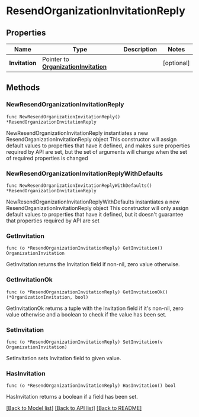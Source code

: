 # ResendOrganizationInvitationReply

## Properties

Name | Type | Description | Notes
------------ | ------------- | ------------- | -------------
**Invitation** | Pointer to [**OrganizationInvitation**](OrganizationInvitation.md) |  | [optional] 

## Methods

### NewResendOrganizationInvitationReply

`func NewResendOrganizationInvitationReply() *ResendOrganizationInvitationReply`

NewResendOrganizationInvitationReply instantiates a new ResendOrganizationInvitationReply object
This constructor will assign default values to properties that have it defined,
and makes sure properties required by API are set, but the set of arguments
will change when the set of required properties is changed

### NewResendOrganizationInvitationReplyWithDefaults

`func NewResendOrganizationInvitationReplyWithDefaults() *ResendOrganizationInvitationReply`

NewResendOrganizationInvitationReplyWithDefaults instantiates a new ResendOrganizationInvitationReply object
This constructor will only assign default values to properties that have it defined,
but it doesn't guarantee that properties required by API are set

### GetInvitation

`func (o *ResendOrganizationInvitationReply) GetInvitation() OrganizationInvitation`

GetInvitation returns the Invitation field if non-nil, zero value otherwise.

### GetInvitationOk

`func (o *ResendOrganizationInvitationReply) GetInvitationOk() (*OrganizationInvitation, bool)`

GetInvitationOk returns a tuple with the Invitation field if it's non-nil, zero value otherwise
and a boolean to check if the value has been set.

### SetInvitation

`func (o *ResendOrganizationInvitationReply) SetInvitation(v OrganizationInvitation)`

SetInvitation sets Invitation field to given value.

### HasInvitation

`func (o *ResendOrganizationInvitationReply) HasInvitation() bool`

HasInvitation returns a boolean if a field has been set.


[[Back to Model list]](../README.md#documentation-for-models) [[Back to API list]](../README.md#documentation-for-api-endpoints) [[Back to README]](../README.md)


